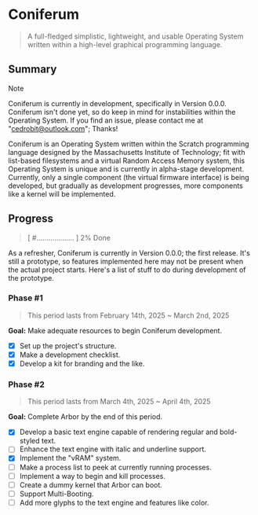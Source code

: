 # Coniferum
> A full-fledged simplistic, lightweight, and usable Operating System written within a high-level graphical programming language.
## Summary
> [!NOTE]
> Coniferum is currently in development, specifically in Version 0.0.0. Coniferum isn't done yet, so do keep in mind for instabilities within the Operating System. If you find an issue, please contact me at "cedrobit@outlook.com"; Thanks!

Coniferum is an Operating System written within the Scratch programming language designed by the Massachusetts Institute of Technology; fit with list-based filesystems and a virtual Random Access Memory system, this Operating System is unique and is currently in alpha-stage development. Currently, only a single component (the virtual firmware interface) is being developed, but gradually as development progresses, more components like a kernel will be implemented.
## Progress
> [ #................... ] 2% Done

As a refresher, Coniferum is currently in Version 0.0.0; the first release. It's still a prototype, so features implemented here may not be present when the actual project starts. Here's a list of stuff to do during development of the prototype.

### Phase #1
> This period lasts from February 14th, 2025  ~  March 2nd, 2025

**Goal:** Make adequate resources to begin Coniferum development.
- [x] Set up the project's structure.
- [x] Make a development checklist.
- [x] Develop a kit for branding and the like.

### Phase #2
> This period lasts from March 4th, 2025  ~  April 4th, 2025

**Goal:** Complete Arbor by the end of this period.
- [x] Develop a basic text engine capable of rendering regular and bold-styled text.
- [ ] Enhance the text engine with italic and underline support.
- [x] Implement the "vRAM" system.
- [ ] Make a process list to peek at currently running processes.
- [ ] Implement a way to begin and kill processes.
- [ ] Create a dummy kernel that Arbor can boot.
- [ ] Support Multi-Booting.
- [ ] Add more glyphs to the text engine and features like color.
